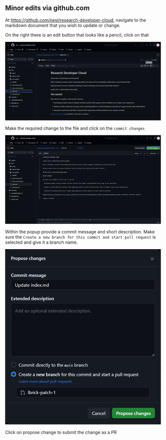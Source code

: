 ## Minor edits via github.com

At https://github.com/nesi/research-developer-cloud, navigate to the markdown document that you wish to update or change.

On the right there is an edit button that looks like a pencil, click on that

![Edit on Github](docs/assets/images/edit-on-github.png)

Make the required change to the file and click on the `commit changes`

![Commit Changes on GitHub](docs/assets/images/commit-changes-github.png)

Within the popup provide a commit message and short description. Make sure the `Create a new branch for this commit and start pull request` is selected and give it a branch name.

![Propose Change](docs/assets/images/propose-change-github.png)

Click on propose change to submit the change as a PR